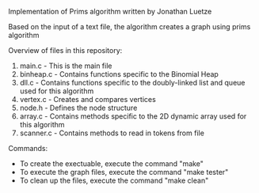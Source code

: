 Implementation of Prims algorithm written by Jonathan Luetze

Based on the input of a text file, the algorithm creates a graph using prims algorithm

Overview of files in this repository:

1. main.c - This is the main file
2. binheap.c - Contains functions specific to the Binomial Heap
3. dll.c - Contains functions specific to the doubly-linked list and queue used for this algorithm
4. vertex.c - Creates and compares vertices
5. node.h - Defines the node structure
6. array.c - Contains methods specific to the 2D dynamic array used for this algorithm
7. scanner.c - Contains methods to read in tokens from file

Commands:
- To create the exectuable, execute the command "make"
- To execute the graph files, execute the command "make tester"
- To clean up the files, execute the command "make clean"
